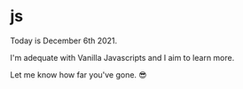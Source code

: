 # js
 Today is December 6th 2021.
 
 I'm adequate with Vanilla Javascripts and I aim to learn more.

Let me know how far you've gone. 😎
